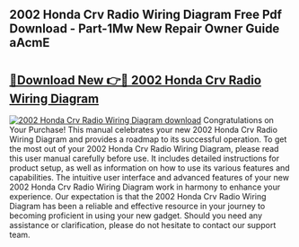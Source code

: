 ## 2002 Honda Crv Radio Wiring Diagram Free Pdf Download - Part-1Mw New Repair Owner Guide aAcmE

# <h2><a href="http://dfre5bu.blite.top/?on=2002+Honda+Crv+Radio+Wiring+Diagram">🔗Download New 👉🔴 2002 Honda Crv Radio Wiring Diagram</a></h2>

[![2002 Honda Crv Radio Wiring Diagram download](https://i.imgur.com/lujVjoI.png)](http://dfre5bu.blite.top/?on=2002+Honda+Crv+Radio+Wiring+Diagram)
Congratulations on Your Purchase! This manual celebrates your new 2002 Honda Crv Radio Wiring Diagram and provides a roadmap to its successful operation. To get the most out of your 2002 Honda Crv Radio Wiring Diagram, please read this user manual carefully before use. It includes detailed instructions for product setup, as well as information on how to use its various features and capabilities. The intuitive user interface and advanced features of your new 2002 Honda Crv Radio Wiring Diagram work in harmony to enhance your experience. Our expectation is that the 2002 Honda Crv Radio Wiring Diagram has been a reliable and effective resource in your journey to becoming proficient in using your new gadget. Should you need any assistance or clarification, please do not hesitate to contact our support team.
